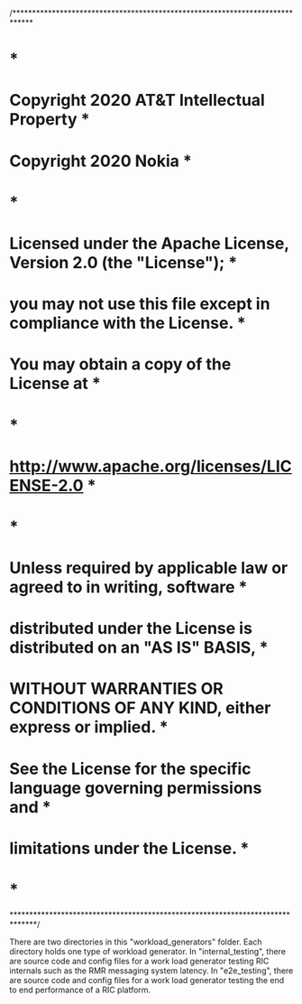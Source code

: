 /*****************************************************************************
#                                                                            *
# Copyright 2020 AT&T Intellectual Property                                  *
# Copyright 2020 Nokia                                                       *
#                                                                            *
# Licensed under the Apache License, Version 2.0 (the "License");            *
# you may not use this file except in compliance with the License.           *
# You may obtain a copy of the License at                                    *
#                                                                            *
#      http://www.apache.org/licenses/LICENSE-2.0                            *
#                                                                            *
# Unless required by applicable law or agreed to in writing, software        *
# distributed under the License is distributed on an "AS IS" BASIS,          *
# WITHOUT WARRANTIES OR CONDITIONS OF ANY KIND, either express or implied.   *
# See the License for the specific language governing permissions and        *
# limitations under the License.                                             *
#                                                                            *
******************************************************************************/

There are two directories in this "workload_generators" folder. Each directory
holds one type of workload generator. In "internal_testing", there are source
code and config files for a work load generator testing RIC internals such as
the RMR messaging system latency. In "e2e_testing", there are source code and
config files for a work load generator testing the end to end performance of a
RIC platform.
